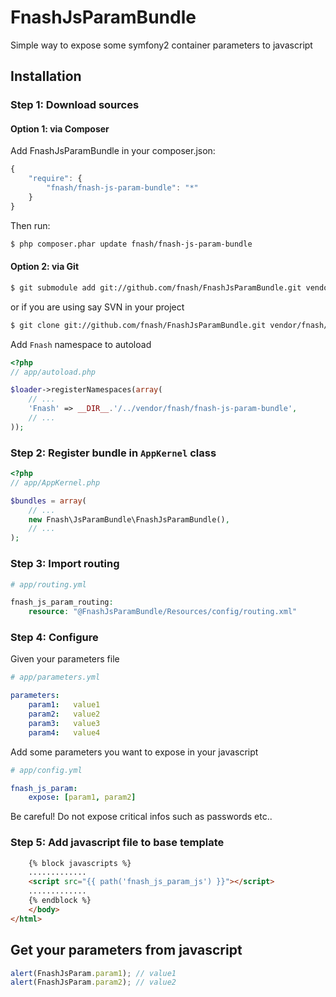 FnashJsParamBundle
==================

Simple way to expose some symfony2 container parameters to javascript

## Installation

### Step 1: Download sources

#### Option 1: via Composer

Add FnashJsParamBundle in your composer.json:

```js
{
    "require": {
        "fnash/fnash-js-param-bundle": "*"
    }
}
```

Then run:

``` bash
$ php composer.phar update fnash/fnash-js-param-bundle
```

#### Option 2: via Git

``` bash
$ git submodule add git://github.com/fnash/FnashJsParamBundle.git vendor/fnash/fnash-js-param-bundle/Fnash/JsParamBundle
```

or if you are using say SVN in your project

``` bash
$ git clone git://github.com/fnash/FnashJsParamBundle.git vendor/fnash/fnash-js-param-bundle/Fnash/JsParamBundle
```

Add `Fnash` namespace to autoload

```php
<?php
// app/autoload.php

$loader->registerNamespaces(array(
    // ...
    'Fnash' => __DIR__.'/../vendor/fnash/fnash-js-param-bundle',
    // ...
));
```

### Step 2: Register bundle in `AppKernel` class

```php
<?php
// app/AppKernel.php

$bundles = array(
    // ...
    new Fnash\JsParamBundle\FnashJsParamBundle(),
    // ...
);
```

### Step 3: Import routing

```php
# app/routing.yml

fnash_js_param_routing:
    resource: "@FnashJsParamBundle/Resources/config/routing.xml"
```


### Step 4: Configure

Given your parameters file

```yaml
# app/parameters.yml

parameters:
    param1:   value1
    param2:   value2
    param3:   value3
    param4:   value4
```

Add some parameters you want to expose in your javascript

```yaml
# app/config.yml

fnash_js_param: 
    expose: [param1, param2]
```

Be careful! Do not expose critical infos such as passwords etc..


### Step 5: Add javascript file to base template

```html
    {% block javascripts %}
    .............
    <script src="{{ path('fnash_js_param_js') }}"></script>
    .............
    {% endblock %}
    </body>
</html>
```

## Get your parameters from javascript

```js
alert(FnashJsParam.param1); // value1
alert(FnashJsParam.param2); // value2
```
